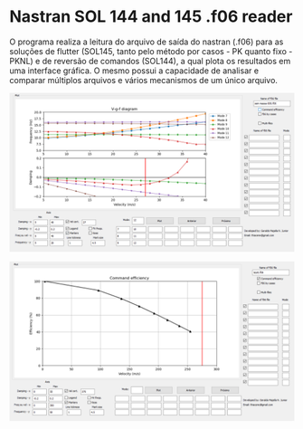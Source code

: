# Nastran SOL 144 and 145 .f06 reader

O programa realiza a leitura do arquivo de saída do nastran (.f06) para as soluções de flutter (SOL145, tanto pelo método por casos - PK quanto fixo - PKNL) e de reversão de comandos (SOL144), a qual plota os resultados em uma interface gráfica.
O mesmo possui a capacidade de analisar e comparar múltiplos arquivos e vários mecanismos de um único arquivo.

![Screenshot](g.PNG)

![Screenshot](h.PNG)
